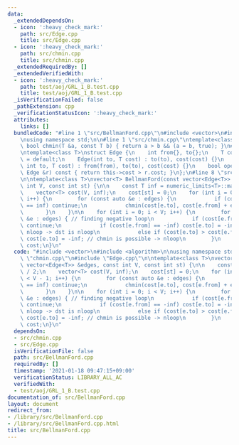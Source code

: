 ```yaml
---
data:
  _extendedDependsOn:
  - icon: ':heavy_check_mark:'
    path: src/Edge.cpp
    title: src/Edge.cpp
  - icon: ':heavy_check_mark:'
    path: src/chmin.cpp
    title: src/chmin.cpp
  _extendedRequiredBy: []
  _extendedVerifiedWith:
  - icon: ':heavy_check_mark:'
    path: test/aoj/GRL_1_B.test.cpp
    title: test/aoj/GRL_1_B.test.cpp
  _isVerificationFailed: false
  _pathExtension: cpp
  _verificationStatusIcon: ':heavy_check_mark:'
  attributes:
    links: []
  bundledCode: "#line 1 \"src/BellmanFord.cpp\"\n#include <vector>\n#include <algorithm>\n\
    \nusing namespace std;\n\n#line 1 \"src/chmin.cpp\"\ntemplate<class T>\ninline\
    \ bool chmin(T &a, const T b) { return a > b && (a = b, true); }\n#line 1 \"src/Edge.cpp\"\
    \ntemplate<class T>\nstruct Edge {\n    int from{}, to{};\n    T cost;\n    Edge()\
    \ = default;\n    Edge(int to, T cost) : to(to), cost(cost) {}\n    Edge(int from,\
    \ int to, T cost) : from(from), to(to), cost(cost) {}\n    bool operator>(const\
    \ Edge &r) const { return this->cost > r.cost; }\n};\n#line 8 \"src/BellmanFord.cpp\"\
    \n\ntemplate<class T>\nvector<T> BellmanFord(const vector<Edge<T>> &edges, const\
    \ int V, const int st) {\n\n    const T inf = numeric_limits<T>::max() / 2;\n\
    \    vector<T> cost(V, inf);\n    cost[st] = 0;\n    for (int i = 0; i < V - 1;\
    \ i++) {\n        for (const auto &e : edges) {\n            if (cost[e.from]\
    \ == inf) continue;\n            chmin(cost[e.to], cost[e.from] + e.cost);\n \
    \       }\n    }\n\n    for (int i = 0; i < V; i++) {\n        for (const auto\
    \ &e : edges) { // finding negative loop\n            if (cost[e.from] == inf)\
    \ continue;\n            if (cost[e.from] == -inf) cost[e.to] = -inf; // src is\
    \ nloop -> dst is nloop\n            else if (cost[e.to] > cost[e.from] + e.cost)\
    \ cost[e.to] = -inf; // chmin is possible -> nloop\n        }\n    }\n\n    return\
    \ cost;\n}\n"
  code: "#include <vector>\n#include <algorithm>\n\nusing namespace std;\n\n#include\
    \ \"chmin.cpp\"\n#include \"Edge.cpp\"\n\ntemplate<class T>\nvector<T> BellmanFord(const\
    \ vector<Edge<T>> &edges, const int V, const int st) {\n\n    const T inf = numeric_limits<T>::max()\
    \ / 2;\n    vector<T> cost(V, inf);\n    cost[st] = 0;\n    for (int i = 0; i\
    \ < V - 1; i++) {\n        for (const auto &e : edges) {\n            if (cost[e.from]\
    \ == inf) continue;\n            chmin(cost[e.to], cost[e.from] + e.cost);\n \
    \       }\n    }\n\n    for (int i = 0; i < V; i++) {\n        for (const auto\
    \ &e : edges) { // finding negative loop\n            if (cost[e.from] == inf)\
    \ continue;\n            if (cost[e.from] == -inf) cost[e.to] = -inf; // src is\
    \ nloop -> dst is nloop\n            else if (cost[e.to] > cost[e.from] + e.cost)\
    \ cost[e.to] = -inf; // chmin is possible -> nloop\n        }\n    }\n\n    return\
    \ cost;\n}\n"
  dependsOn:
  - src/chmin.cpp
  - src/Edge.cpp
  isVerificationFile: false
  path: src/BellmanFord.cpp
  requiredBy: []
  timestamp: '2021-01-18 09:47:15+09:00'
  verificationStatus: LIBRARY_ALL_AC
  verifiedWith:
  - test/aoj/GRL_1_B.test.cpp
documentation_of: src/BellmanFord.cpp
layout: document
redirect_from:
- /library/src/BellmanFord.cpp
- /library/src/BellmanFord.cpp.html
title: src/BellmanFord.cpp
---
```


